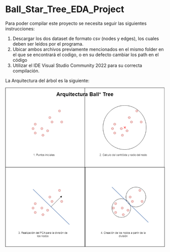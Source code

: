 # Ball_Star_Tree_EDA_Project

Para poder compilar este proyecto se necesita seguir las siguientes instrucciones:
1. Descargar los dos dataset de formato csv (nodes y edges), los cuales deben ser leídos por el programa.
2. Ubicar ambos archivos previamente mencionados en el mismo folder en el que se encontrará el codigo, o en su defecto cambiar los path en el código
3. Utilizar el IDE Visual Studio Community 2022 para su correcta compilación.

La Arquitectura del árbol es la siguiente:







![Arquitectura Ball* Tree](ballstar_arch.png)
